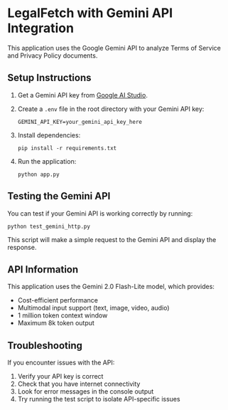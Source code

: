 # LegalFetch with Gemini API Integration

This application uses the Google Gemini API to analyze Terms of Service and Privacy Policy documents.

## Setup Instructions

1. Get a Gemini API key from [Google AI Studio](https://ai.google.dev/).

2. Create a `.env` file in the root directory with your Gemini API key:
   ```
   GEMINI_API_KEY=your_gemini_api_key_here
   ```

3. Install dependencies:
   ```
   pip install -r requirements.txt
   ```

4. Run the application:
   ```
   python app.py
   ```

## Testing the Gemini API

You can test if your Gemini API is working correctly by running:

```
python test_gemini_http.py
```

This script will make a simple request to the Gemini API and display the response.

## API Information

This application uses the Gemini 2.0 Flash-Lite model, which provides:
- Cost-efficient performance
- Multimodal input support (text, image, video, audio)
- 1 million token context window
- Maximum 8k token output

## Troubleshooting

If you encounter issues with the API:

1. Verify your API key is correct
2. Check that you have internet connectivity
3. Look for error messages in the console output
4. Try running the test script to isolate API-specific issues 